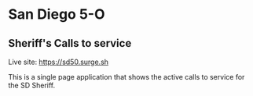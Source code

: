San Diego 5-O
=============

Sheriff's Calls to service
--------------------------
Live site: https://sd50.surge.sh

This is a single page application that shows the active calls to service for the SD Sheriff.

